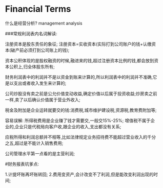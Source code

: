 # Financial Terms

什么是经营分析?
management analysis



###常规利润表内名词解读:

注册资本是股东责任的象征;
注册资本=实收资本(实际打到公司账户的钱+认缴资本(破产前必须打到公司账上的钱);

资本公积体现的是股权融资的时候,融进来的钱,超过注册资本比例的钱,都会放到资本公积上,归全体股东所有;

财务利润表中的利润并不是以资金到账来计算的,所以利润表中的利润并不准确,它是以支出或者收入发生来计算的;

公司炒股没有卖之前是公允价值变动收益,确定价值以后属于投资收益;炒房卖之前一样,卖了以后确认价值属于营业外收入;

税金及附加是企业运转就要交的钱:消费税,城市维护建设税,资源税,教育费附加等;

容易误解:
所得税费用是企业赚了钱才需要交,一般交15%-25%;
增值税不属于企业的,企业只是代税局向客户收,跟企业的收入,支出都没有关系;

应税所得和利润总额并不相等,比如法律规定业务招待费不能超过营业收入的千分之五,超过是不能计入销售费用;

公司管理水平第一点看的是主营利润;

#财务报表坑爹点:

1.计提坏账再坏账转回;
2.费用变资产,会计改变不了利润,但是能改变利润出现的时间;
